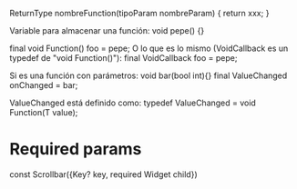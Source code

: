 ReturnType nombreFunction(tipoParam nombreParam) {
    return xxx;
}


Variable para almacenar una función:
void pepe() {}

final void Function() foo = pepe;
O lo que es lo mismo (VoidCallback es un typedef de "void Function()"):
final VoidCallback foo = pepe;


Si es una función con parámetros:
void bar(bool int){}
final ValueChanged<bool> onChanged = bar;

ValueChanged está definido como:
typedef ValueChanged<T> = void Function(T value);



# Required params
const Scrollbar({Key? key, required Widget child})
